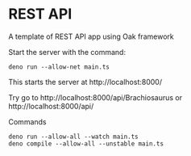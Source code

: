 # REST API

A template of REST API app using Oak framework

Start the server with the command:

```
deno run --allow-net main.ts
```

This starts the server at http://localhost:8000/

Try go to http://localhost:8000/api/Brachiosaurus or http://localhost:8000/api/

Commands

```
deno run --allow-all --watch main.ts
deno compile --allow-all --unstable main.ts
```
